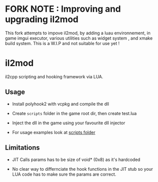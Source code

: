 # FORK NOTE : Improving and upgrading il2mod
This fork attempts to impove il2mod, by adding a luau environnement, in game imgui executor, various utilities such as widget system , and xmake build system. 
This is a W.I.P and not suitable for use yet !
# il2mod

il2cpp scripting and hooking framework via LUA.

## Usage

- Install polyhook2 with vcpkg and compile the dll
- Create `scripts` folder in the game root dir, then create test.lua
- Inject the dll in the game using your favourite dll injector

- For usage examples look at [scripts folder](./scripts/)

## Limitations

- JIT Calls params has to be size of void* (0x8) as it's hardcoded

- No clear way to differnciate the hook functions in the JIT stub so your LUA code has to make sure the params are correct.